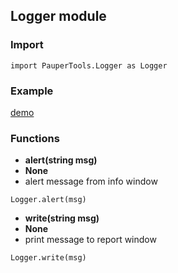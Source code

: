 ## Logger module

### Import
```
import PauperTools.Logger as Logger
``` 

### Example
[demo](../Scripts/Tests/logger_test.py)

### Functions

* **alert(string msg)**
* **None**
* alert message from info window
```
Logger.alert(msg)
```


* **write(string msg)**
* **None**
* print message to report window

```
Logger.write(msg)
```


